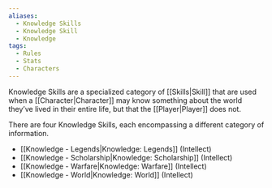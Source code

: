 ```yaml
---
aliases:
  - Knowledge Skills
  - Knowledge Skill
  - Knowledge
tags:
  - Rules
  - Stats
  - Characters
---
```

Knowledge Skills are a specialized category of [[Skills|Skill]] that are used when a [[Character|Character]] may know something about the world they’ve lived in their entire life, but that the [[Player|Player]] does not.

There are four Knowledge Skills, each encompassing a different category of information.

- [[Knowledge - Legends|Knowledge: Legends]] (Intellect)
- [[Knowledge - Scholarship|Knowledge: Scholarship]] (Intellect)
- [[Knowledge - Warfare|Knowledge: Warfare]] (Intellect)
- [[Knowledge - World|Knowledge: World]] (Intellect)

